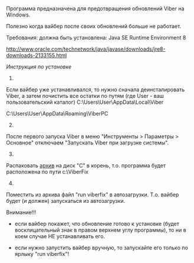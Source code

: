 Программа предназначена для предотвращения обновлений Viber на Windows.

Полезно когда вайбер после своих обновлений больше не работает.

Требования: 
должна быть установлена: Java SE Runtime Environment 8

http://www.oracle.com/technetwork/java/javase/downloads/jre8-downloads-2133155.html




*Инструкция по установке*

1) 
Если вайбер уже устанавливался, то нужно сначала деинсталировать Viber, а затем почистить все остатки по путям 
(где User - ваш пользовательский каталог) 
C:\Users\User\AppData\Local\Viber

C:\Users\User\AppData\Roaming\ViberPC

2) 
После первого запуска Viber в меню "Инструменты > Параметры > Основное" отключаем "Запускать Viber при загрузке системы".

3)
Распаковать [архив](https://github.com/asavchuk/ViberFix/raw/master/viberfix.zip) на диск "С" в корень, т.о. программа будет расположена по пути 
с:\ViberFix

4) 
Поместить из архива файл "run viberfix" в автозагрузки. Т.о. вайбер будет (и должен) запускаться из автозагрузки. 



Внимание!!!

- если вайбер покажет, что обновление готово к установке (будет восклицательный знак в правом верхнем углу программы), то ни в коем случае НЕ устанавливать его. 

- если нужно запустить вайбер вручную, то запускайте его только по ярлыку "run viberfix"!
